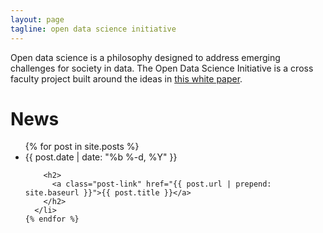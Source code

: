 ```yaml
---
layout: page
tagline: open data science initiative
---
```


Open data science is a philosophy designed to address emerging challenges for society in data. The Open Data Science Initiative is a cross faculty project built around the ideas in [this white paper](http://inverseprobability.com/2014/07/01/open-data-science/). 

# News

<ul class="post-list">
    {% for post in site.posts %}
      <li>
        <span class="post-meta">{{ post.date | date: "%b %-d, %Y" }}</span>

        <h2>
          <a class="post-link" href="{{ post.url | prepend: site.baseurl }}">{{ post.title }}</a>
        </h2>
      </li>
    {% endfor %}
  </ul>


